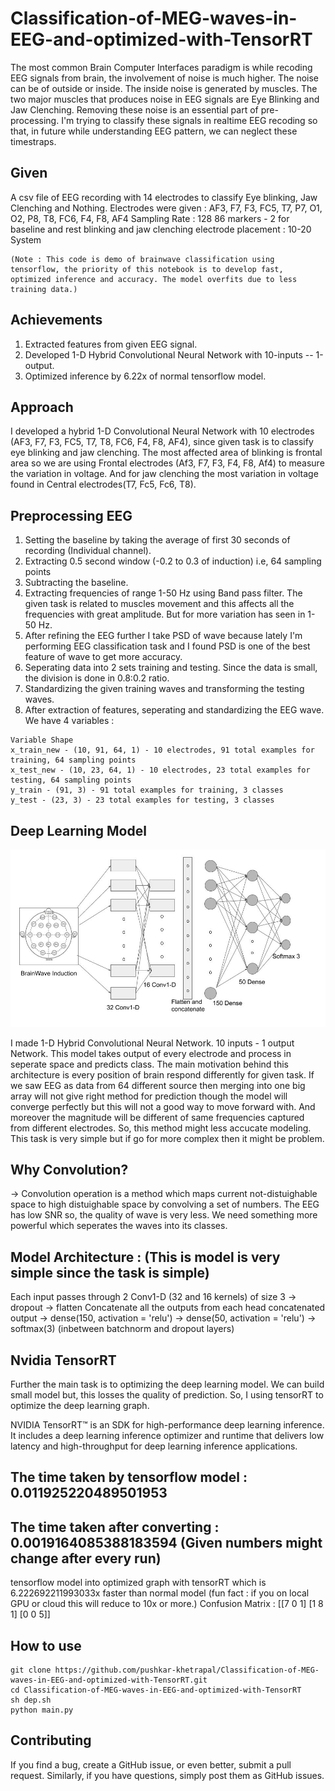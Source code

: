 # Classification-of-MEG-waves-in-EEG-and-optimized-with-TensorRT

The most common Brain Computer Interfaces paradigm is while recoding EEG signals from brain, the involvement of noise is much higher. The noise can be of outside or inside. The inside noise is generated by muscles. The two major muscles that produces noise in EEG signals are Eye Blinking and Jaw Clenching. Removing these noise is an essential part of pre-processing. I'm trying to classify these signals in realtime EEG recoding so that, in future while understanding EEG pattern, we can neglect these timestraps.

## Given
A csv file of EEG recording with 14 electrodes to classify Eye blinking, Jaw Clenching and Nothing.
Electrodes were given : AF3, F7, F3, FC5, T7, P7, O1, O2, P8, T8, FC6, F4, F8, AF4
Sampling Rate : 128
86 markers - 2 for baseline and rest blinking and jaw clenching
electrode placement : 10-20 System

```
(Note : This code is demo of brainwave classification using tensorflow, the priority of this notebook is to develop fast, optimized inference and accuracy. The model overfits due to less training data.)
```
## Achievements
1. Extracted features from given EEG signal.
2. Developed 1-D Hybrid Convolutional Neural Network with 10-inputs -- 1-output.
3. Optimized inference by 6.22x of normal tensorflow model.

## Approach
I developed a hybrid 1-D Convolutional Neural Network with 10 electrodes (AF3, F7, F3, FC5, T7, T8, FC6, F4, F8, AF4), since given task is to classify eye blinking and jaw clenching. The most affected area of blinking is frontal area so we are using Frontal electrodes (Af3, F7, F3, F4, F8, Af4) to measure the variation in voltage. And for jaw clenching the most variation in voltage found in Central electrodes(T7, Fc5, Fc6, T8).

## Preprocessing EEG
1. Setting the baseline by taking the average of first 30 seconds of recording (Individual channel).
2. Extracting 0.5 second window (-0.2 to 0.3 of induction) i.e, 64 sampling points
3. Subtracting the baseline.
4. Extracting frequencies of range 1-50 Hz using Band pass filter. The given task is related to muscles movement and this affects all the frequencies with great amplitude. But for more variation has seen in 1-50 Hz.
5. After refining the EEG further I take PSD of wave because lately I'm performing EEG classification task and I found PSD is one of the best feature of wave to get more accuracy.
6. Seperating data into 2 sets training and testing. Since the data is small, the division is done in 0.8:0.2 ratio.
7. Standardizing the given training waves and transforming the testing waves.
6. After extraction of features, seperating and standardizing the EEG wave. We have 4 variables :

```
Variable Shape
x_train_new - (10, 91, 64, 1) - 10 electrodes, 91 total examples for training, 64 sampling points
x_test_new - (10, 23, 64, 1) - 10 electrodes, 23 total examples for testing, 64 sampling points
y_train - (91, 3) - 91 total examples for training, 3 classes
y_test - (23, 3) - 23 total examples for testing, 3 classes
```

## Deep Learning Model

![](/media/archimegeeg.jpeg)

I made 1-D Hybrid Convolutional Neural Network. 10 inputs - 1 output Network. This model takes output of every electrode and process in seperate space and predicts class.
The main motivation behind this architecture is every position of brain respond differently for given task. If we saw EEG as data from 64 different source then merging into one big array will not give right method for prediction though the model will converge perfectly but this will not a good way to move forward with. And moreover the magnitude will be different of same frequencies captured from different electrodes. So, this method might less accucate modeling. This task is very simple but if go for more complex then it might be problem.

## Why Convolution?
-> Convolution operation is a method which maps current not-distuighable space to high distuighable space by convolving a set of numbers. The EEG has low SNR so, the quality of wave is very less. We need something more powerful which seperates the waves into its classes.

## Model Architecture : (This is model is very simple since the task is simple)

Each input passes through 2 Conv1-D (32 and 16 kernels) of size 3 -> dropout -> flatten Concatenate all the outputs from each head concatenated output -> dense(150, activation = 'relu') -> dense(50, activation = 'relu') -> softmax(3) (inbetween batchnorm and dropout layers)

## Nvidia TensorRT
Further the main task is to optimizing the deep learning model. We can build small model but, this losses the quality of prediction. So, I using tensorRT to optimize the deep learning graph.

NVIDIA TensorRT™ is an SDK for high-performance deep learning inference. It includes a deep learning inference optimizer and runtime that delivers low latency and high-throughput for deep learning inference applications.
## The time taken by tensorflow model : 0.011925220489501953
## The time taken after converting : 0.0019164085388183594 (Given numbers might change after every run)
tensorflow model into optimized
graph with tensorRT
which is 6.222692211993033x faster than normal model
(fun fact : if you on local GPU or cloud this will reduce to 10x or more.)
Confusion Matrix :
[[7 0 1]
[1 8 1]
[0 0 5]]

## How to use

```
git clone https://github.com/pushkar-khetrapal/Classification-of-MEG-waves-in-EEG-and-optimized-with-TensorRT.git
cd Classification-of-MEG-waves-in-EEG-and-optimized-with-TensorRT
sh dep.sh
python main.py
```

## Contributing

If you find a bug, create a GitHub issue, or even better, submit a pull request. Similarly, if you have questions, simply post them as GitHub issues.